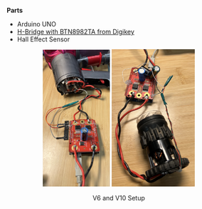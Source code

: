**Parts**
- Arduino UNO
- [H-Bridge with BTN8982TA from Digikey](https://www.digikey.com/en/products/detail/infineon-technologies/DCMOTORCONTRBTN8982TOBO1/5878319)
- Hall Effect Sensor

<p align="center" width="100%">
    <img width="30%" src="v6_setup.jpg"> 
    <img width="37%" src="v10_setup.jpg"> 
</p>
<div align="center">
V6 and V10 Setup</div>
